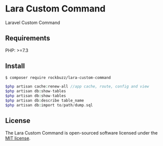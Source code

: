 # Lara Custom Command

Laravel Custom Command

## Requirements

PHP: >=7.3

## Install

```bash
$ composer require rockbuzz/lara-custom-command
```

```php
$php artisan cache:renew-all //app cache, route, config and view
$php artisan db:show-tables
$php artisan db:show-tables
$php artisan db:describe table_name
$php artisan db:import to/path/dump.sql
```

## License

The Lara Custom Command is open-sourced software licensed under the [MIT license](https://opensource.org/licenses/MIT).
